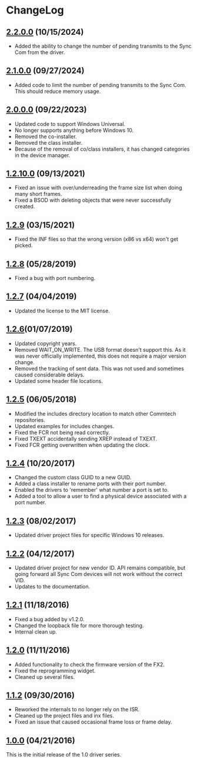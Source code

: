 # ChangeLog

## [2.2.0.0](https://github.com/commtech/synccom-windows/releases/tag/v2.2.0.0) (10/15/2024)
- Added the ability to change the number of pending transmits to the Sync Com from the driver.

## [2.1.0.0](https://github.com/commtech/synccom-windows/releases/tag/v2.1.0.0) (09/27/2024)
- Added code to limit the number of pending transmits to the Sync Com. This should reduce memory usage.

## [2.0.0.0](https://github.com/commtech/synccom-windows/releases/tag/v2.0.0.0) (09/22/2023)
- Updated code to support Windows Universal.
- No longer supports anything before Windows 10.
- Removed the co-installer.
- Removed the class installer.
- Because of the removal of co/class installers, it has changed categories in the device manager.

## [1.2.10.0](https://github.com/commtech/synccom-windows/releases/tag/v1.2.10.0) (09/13/2021)
- Fixed an issue with over/underreading the frame size list when doing many short frames.
- Fixed a BSOD with deleting objects that were never successfully created.

## [1.2.9](https://github.com/commtech/synccom-windows/releases/tag/v1.2.9) (03/15/2021)
- Fixed the INF files so that the wrong version (x86 vs x64) won't get picked.

## [1.2.8](https://github.com/commtech/synccom-windows/releases/tag/v1.2.8) (05/28/2019)
- Fixed a bug with port numbering.

## [1.2.7](https://github.com/commtech/synccom-windows/releases/tag/v1.2.7) (04/04/2019)
- Updated the license to the MIT license.

## [1.2.6](Unreleased)(01/07/2019)
- Updated copyright years.
- Removed WAIT_ON_WRITE. The USB format doesn't support this. As it was never officially implemented, this does not require a major version change.
- Removed the tracking of sent data. This was not used and sometimes caused considerable delays.
- Updated some header file locations.

## [1.2.5](https://github.com/commtech/synccom-windows/releases/tag/v1.2.5) (06/05/2018)
- Modified the includes directory location to match other Commtech repositories.
- Updated examples for includes changes.
- Fixed the FCR not being read correctly.
- Fixed TXEXT accidentally sending XREP instead of TXEXT.
- Fixed FCR getting overwritten when updating the clock.

## [1.2.4](https://github.com/commtech/synccom-windows/releases/tag/v1.2.4) (10/20/2017)
- Changed the custom class GUID to a new GUID.
- Added a class installer to rename ports with their port number.
- Enabled the drivers to 'remember' what number a port is set to.
- Added a tool to allow a user to find a physical device associated with a port number.

## [1.2.3](https://github.com/commtech/synccom-windows/releases/tag/v1.2.3) (08/02/2017)
- Updated driver project files for specific Windows 10 releases.

## [1.2.2](https://github.com/commtech/synccom-windows/releases/tag/v1.2.2) (04/12/2017)
- Updated driver project for new vendor ID. API remains compatible, but going forward all Sync Com devices will not work without the correct VID.
- Updates to the documentation.

## [1.2.1](https://github.com/commtech/synccom-windows/releases/tag/v1.2.1) (11/18/2016)
- Fixed a bug added by v1.2.0.
- Changed the loopback file for more thorough testing.
- Internal clean up.

## [1.2.0](https://github.com/commtech/synccom-windows/releases/tag/v1.2.0) (11/11/2016)
- Added functionality to check the firmware version of the FX2.
- Fixed the reprogramming widget.
- Cleaned up several files.

## [1.1.2](https://github.com/commtech/synccom-windows/releases/tag/v1.1.2) (09/30/2016)
- Reworked the internals to no longer rely on the ISR.
- Cleaned up the project files and inx files.
- Fixed an issue that caused occasional frame loss or frame delay.

## [1.0.0](https://github.com/commtech/synccom-windows/releases/tag/v1.0.0) (04/21/2016)
This is the initial release of the 1.0 driver series.
